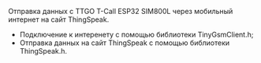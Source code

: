 Отправка данных с TTGO T-Call ESP32 SIM800L через мобильный интернет на сайт ThingSpeak.
- Подключение к интеренету с помощью библиотеки TinyGsmClient.h;
- Отправка данных на сайт ThingSpeak с помощью библиотеки ThingSpeak.h.
